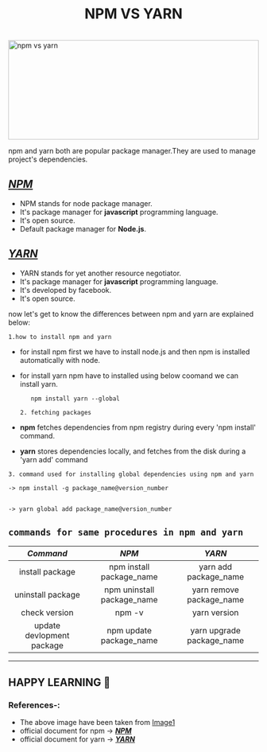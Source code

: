 <h1 style="text-align:center"><b> NPM VS YARN</b></h1>  
<br>

<img width = "100%" height="200px" src="https://miro.medium.com/max/640/1*8mzJX32oMaHZM2Av-YIyQQ.png" alt="npm vs yarn"/>

npm and yarn both are popular package manager.They are used to manage project's dependencies.

## **[_NPM_](https://npmjs.com/)**

- NPM stands for node package manager.
- It's package manager for **javascript** programming language.
- It's open source.
- Default package manager for **Node.js**.

## **[_YARN_](https://yarnpkg.com/)**

- YARN stands for yet another resource negotiator.
- It's package manager for **javascript** programming language.
- It's developed by facebook.
- It's open source.

now let's get to know the differences between npm and yarn are explained below:

`1.how to install npm and yarn`

- for install npm first we have to install node.js and then npm is installed automatically with node.
- for install yarn npm have to installed using below coomand we can install yarn.

         npm install yarn --global

  `2. fetching packages`

- **npm** fetches dependencies from npm registry during every 'npm install' command.
- **yarn** stores dependencies locally, and fetches from the disk during a 'yarn add' command

`3. command used for installing global dependencies using npm and yarn`

    -> npm install -g package_name@version_number


    -> yarn global add package_name@version_number

## `commands for same procedures in npm and yarn `

|         _Command_         |           _NPM_            |          _YARN_           |
| :-----------------------: | :------------------------: | :-----------------------: |
|      install package      |  npm install package_name  |   yarn add package_name   |
|     uninstall package     | npm uninstall package_name | yarn remove package_name  |
|       check version       |           npm -v           |       yarn version        |
| update devlopment package |  npm update package_name   | yarn upgrade package_name |

---

## HAPPY LEARNING 🙌

### References-:

- The above image have been taken from <a href="https://miro.medium.com/max/640/1*8mzJX32oMaHZM2Av-YIyQQ.png" alt="image">Image1</a>
- official document for npm -> **[_NPM_](https://npmjs.com/)**
- official document for yarn -> **[_YARN_](https://yarnpkg.com/)**
